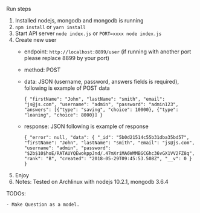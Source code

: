Run steps

1. Installed nodejs, mongodb and mongodb is running
2. `npm install` or `yarn install`
3. Start API server `node index.js` or `PORT=xxxx node index.js`
4. Create new user
    - endpoint: `http://localhost:8899/user` (if running with another port please replace 8899 by your port)
    - method: POST
    - data: JSON (username, password, answers fields is required), following is example of POST data

        `{
            "firstName": "John",
            "lastName": "smith",
            "email": "js@js.com",
            "username": "admin",
            "password": "admin123",
            "answers": [{"type": "saving", "choice": 10000}, {"type": "loaning", "choice": 8000}]
        }`

    - response: JSON following is example of response

        `{
            "error": null,
            "data": {
                "_id": "5b0d21514c55b31dba35bd57",
                "firstName": "John",
                "lastName": "smith",
                "email": "js@js.com",
                "username": "admin",
                "password": "$2b$10$hoE/RATAUYQEwokppJnd/.47mXriMA6WMMBGCGhc36vGX1VV2FZ8q",
                "rank": "B",
                "created": "2018-05-29T09:45:53.508Z",
                "__v": 0
            }
        }`
5. Enjoy
6. Notes: Tested on Archlinux with nodejs 10.2.1, mongodb 3.6.4

TODOs: 

    - Make Question as a model.
